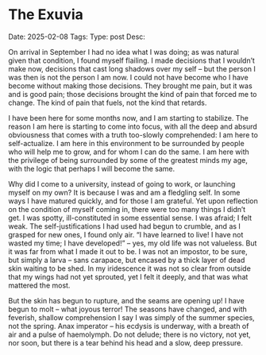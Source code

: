 # The Exuvia
Date: 2025-02-08
Tags:
Type: post
Desc:

<span class="dropcap" letter="O">O</span>n arrival in September I had no idea what I was doing; as was natural given that condition, I found myself flailing. I made decisions that I wouldn’t make now, decisions that cast long shadows over my self – but the person I was then is not the person I am now. I could not have become who I have become without making those decisions. They brought me pain, but it was and is good pain; those decisions brought the kind of pain that forced me to change. The kind of  pain that fuels, not the kind that retards. 

I have been here for some months now, and I am starting to stabilize. The reason I am here is starting to come into focus, with all the deep and absurd obviousness that comes with a truth too-slowly comprehended: I am here to self-actualize. I am here in this environment to be surrounded by people who will help me to grow, and for whom I can do the same. I am here with the privilege of being surrounded by some of the greatest minds my age, with the logic that perhaps I will become the same.

Why did I come to a university, instead of going to work, or launching myself on my own? It is because I was and am a fledgling self. In some ways I have matured quickly, and for those I am grateful. Yet upon reflection on the condition of myself coming in, there were too many things I didn’t get. I was spotty, ill-constituted in some essential sense. I was afraid; I felt weak. The self-justifications I had used had begun to crumble, and as I grasped for new ones, I found only air. “I have learned to live! I have not wasted my time; I have developed!” – yes, my old life was not valueless. But it was far from what I made it out to be. I was not an impostor, to be sure, but simply a larva – sans carapace, but encased by a thick layer of dead skin waiting to be shed. In my iridescence it was not so clear from outside that my wings had not yet sprouted, yet I felt it deeply, and that was what mattered the most.

But the skin has begun to rupture, and the seams are opening up! I have begun to molt – what joyous terror! The seasons have changed, and with feverish, shallow comprehension I say I was simply of the summer species, not the spring. Anax imperator – his ecdysis is underway, with a breath of air and a pulse of haemolymph. Do not delude; there is no victory, not yet, nor soon, but there is a tear behind his head and a slow, deep pressure.
